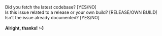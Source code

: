 Did you fetch the latest codebase?                      [YES/NO]<BR>
Is this issue related to a release or your own build?   [RELEASE/OWN BUILD]<BR>
Isn't the issue already documented?                     [YES/NO]<BR><BR>
<b>Alright, thanks! :-)</b>
